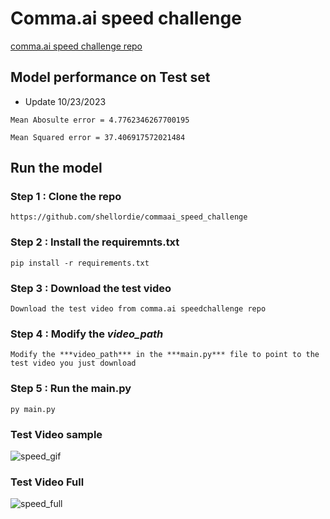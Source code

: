 # Comma.ai speed challenge

[comma.ai speed challenge repo](https://github.com/commaai/speedchallenge)

## Model performance on Test set

- Update 10/23/2023

```
Mean Abosulte error = 4.7762346267700195

Mean Squared error = 37.406917572021484
```

## Run the model   

### Step 1 : Clone the repo

```
https://github.com/shellordie/commaai_speed_challenge
```
### Step 2 : Install the requiremnts.txt

```
pip install -r requirements.txt
```
### Step 3 : Download the test video 

```
Download the test video from comma.ai speedchallenge repo 
```

### Step 4 : Modify the ***video_path*** 

```
Modify the ***video_path*** in the ***main.py*** file to point to the test video you just download
```

### Step 5 : Run the main.py

```
py main.py
```

### Test Video sample

![speed_gif](rsc/speed_gif.gif)

### Test Video Full

![speed_full](https://youtu.be/0tydJ_nv43M)

